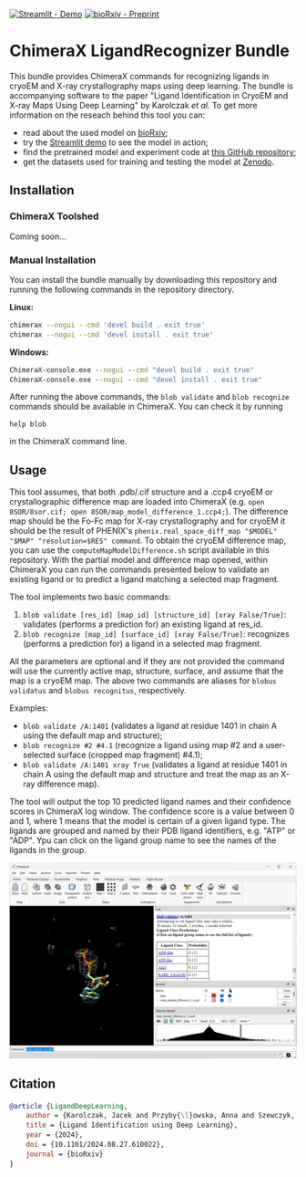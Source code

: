 [![Streamlit - Demo](https://img.shields.io/badge/Streamlit-Demo-green)](https://ligands.cs.put.poznan.pl)
[![bioRxiv - Preprint](https://img.shields.io/badge/bioRxiv-Preprint-red)](https://www.biorxiv.org/content/10.1101/2024.08.27.610022v1)

# ChimeraX LigandRecognizer Bundle

This bundle provides ChimeraX commands for recognizing ligands in cryoEM and X-ray crystallography maps using deep learning. The bundle is accompanying software to the paper "Ligand Identification in CryoEM and X-ray Maps Using Deep Learning" by Karolczak *et al.* To get more information on the reseach behind this tool you can:
- read about the used model on [bioRxiv](https://www.biorxiv.org/content/10.1101/2024.08.27.610022);
- try the [Streamlit demo](https://ligands.cs.put.poznan.pl) to see the model in action;
- find the pretrained model and experiment code at [this GitHub repository](https://github.com/jkarolczak/ligand-classification); 
- get the datasets used for training and testing the model at [Zenodo](https://zenodo.org/records/10908325). 

## Installation

### ChimeraX Toolshed

Coming soon...
<!-- 
To install the ligand recognition tool, run ChimeraX and click *Tools* -> *More Tools...* menu item. In the popup, search for "LigandRecognizer" and click the *Install* button. The tool's commands should now be available in ChimeraX. If this procedure fails, please refer to the manual installation instructions below.
-->

### Manual Installation

You can install the bundle manually by downloading this repository and running the following commands in the repository directory.

**Linux:**
```bash
chimerax --nogui --cmd 'devel build . exit true'
chimerax --nogui --cmd 'devel install . exit true'
```

**Windows:**
```cmd
ChimeraX-console.exe --nogui --cmd "devel build . exit true" 
ChimeraX-console.exe --nogui --cmd "devel install . exit true" 
```

After running the above commands, the `blob validate` and `blob recognize` commands should be available in ChimeraX. You can check it by running 

```shell
help blob
```
in the ChimeraX command line.

## Usage
This tool assumes, that both .pdb/.cif structure and a .ccp4 cryoEM or crystallographic difference map are loaded into ChimeraX (e.g. `open 8SOR/8sor.cif; open 8SOR/map_model_difference_1.ccp4;`). The difference map should be the Fo-Fc map for X-ray crystallography
and for cryoEM it should be the result of PHENIX's `phenix.real_space_diff_map "$MODEL" "$MAP" "resolution=$RES" command`. To obtain the cryoEM difference map, you can use the `computeMapModelDifference.sh` script available in this repository. With the partial model and difference map opened, within ChimeraX you can run the commands presented below to validate an existing ligand or to predict a ligand matching a selected map fragment.

The tool implements two basic commands:
1. `blob validate [res_id] [map_id] [structure_id] [xray False/True]`: validates (performs a prediction for) an existing ligand at res_id.
2. `blob recognize [map_id] [surface_id] [xray False/True]`: recognizes (performs a prediction for) a ligand in a selected map fragment.

All the parameters are optional and if they are not provided the command will use the currently active map, structure, surface, and assume that the map is a cryoEM map. The above two commands are aliases for `blobus validatus` and `blobus recognitus`, respectively.
    
Examples:
- `blob validate /A:1401` (validates a ligand at residue 1401 in chain A using the default map and structure);
- `blob recognize #2 #4.1` (recognize a ligand using map #2 and a user-selected surface (cropped map fragment) #4.1);
- `blob validate /A:1401 xray True` (validates a ligand at residue 1401 in chain A using the default map and structure and treat the map as an X-ray difference map).

The tool will output the top 10 predicted ligand names and their confidence scores in ChimeraX log window. The confidence score is a value between 0 and 1, where 1 means that the model is certain of a given ligand type. The ligands are grouped and named by their PDB ligand identifiers, e.g. "ATP" or "ADP". Ypu can click on the ligand group name to see the names of the ligands in the group.

![Example output](src/docs/user/commands/img/screenshot.jpg)

## Citation
```bibtex
@article {LigandDeepLearning,
	author = {Karolczak, Jacek and Przyby{\l}owska, Anna and Szewczyk, Konrad and Taisner, Witold and Heumann, John M. and Stowell, Michael H.B. and Nowicki, Micha{\l} and Brzezinski, Dariusz},
	title = {Ligand Identification using Deep Learning},
	year = {2024},
	doi = {10.1101/2024.08.27.610022},
	journal = {bioRxiv}
}
```
